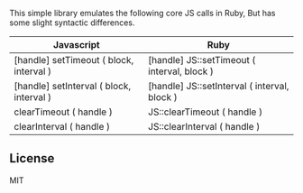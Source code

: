 This simple library emulates the following core JS calls in Ruby, But has some slight syntactic differences.

<table>
  <thead>
    <tr>
      <th>Javascript</th><th>Ruby</th>
    </tr>
  </thead>
  <tbody>
    <tr>
      <td> [handle] setTimeout ( block, interval ) </td><td> [handle] JS::setTimeout ( interval, block ) </td>
    </tr><tr>
      <td> [handle] setInterval ( block, interval ) </td><td> [handle] JS::setInterval ( interval, block ) </td>
    </tr><tr>
      <td> clearTimeout ( handle ) </td><td> JS::clearTimeout ( handle ) </td>
    </tr><tr>
      <td> clearInterval ( handle ) </td><td> JS::clearInterval ( handle ) </td>
    </tr>
  </tbody>
</table>

## License
MIT
